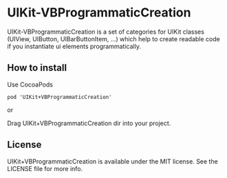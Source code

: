 UIKit-VBProgrammaticCreation
===========

UIKit-VBProgrammaticCreation is a set of categories for UIKit classes (UIView, UIButton, UIBarButtonItem, ...) which help to create readable code if you instantiate ui elements programmatically.

## How to install
Use CocoaPods

    pod 'UIKit+VBProgrammaticCreation'

or

Drag UIKit+VBProgrammaticCreation dir into your project.

## License
UIKit+VBProgrammaticCreation is available under the MIT license. See the LICENSE file for more info.
